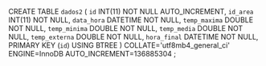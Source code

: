 CREATE TABLE `dados2` (
	`id` INT(11) NOT NULL AUTO_INCREMENT,
	`id_area` INT(11) NOT NULL,
	`data_hora` DATETIME NOT NULL,
	`temp_maxima` DOUBLE NOT NULL,
	`temp_minima` DOUBLE NOT NULL,
	`temp_media` DOUBLE NOT NULL,
	`temp_externa` DOUBLE NOT NULL,
	`hora_final` DATETIME NOT NULL,
	PRIMARY KEY (`id`) USING BTREE
)
COLLATE='utf8mb4_general_ci'
ENGINE=InnoDB
AUTO_INCREMENT=136885304
;
